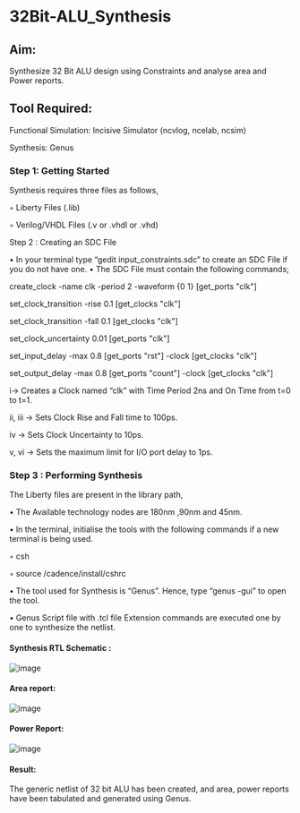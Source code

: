 # 32Bit-ALU_Synthesis

## Aim:

Synthesize 32 Bit ALU design using Constraints and analyse area and Power reports.

## Tool Required:

Functional Simulation: Incisive Simulator (ncvlog, ncelab, ncsim)

Synthesis: Genus

### Step 1: Getting Started

Synthesis requires three files as follows,

◦ Liberty Files (.lib)

◦ Verilog/VHDL Files (.v or .vhdl or .vhd)

Step 2 : Creating an SDC File

•	In your terminal type “gedit input_constraints.sdc” to create an SDC File if you do not have one.
•	The SDC File must contain the following commands;

create_clock -name clk -period 2 -waveform {0 1} [get_ports "clk"] 

set_clock_transition -rise 0.1 [get_clocks "clk"] 

set_clock_transition -fall 0.1 [get_clocks "clk"] 

set_clock_uncertainty 0.01 [get_ports "clk"]

set_input_delay -max 0.8 [get_ports "rst"] -clock [get_clocks "clk"] 

set_output_delay -max 0.8 [get_ports "count"] -clock [get_clocks "clk"]

 
i→ Creates a Clock named “clk” with Time Period 2ns and On Time from t=0 to t=1. 

ii, iii → Sets Clock Rise and Fall time to 100ps.

iv → Sets Clock Uncertainty to 10ps.

v, vi → Sets the maximum limit for I/O port delay to 1ps.

### Step 3 : Performing Synthesis

The Liberty files are present in the library path,

• The Available technology nodes are 180nm ,90nm and 45nm.

• In the terminal, initialise the tools with the following commands if a new terminal is being
used.

◦ csh

◦ source /cadence/install/cshrc

• The tool used for Synthesis is “Genus”. Hence, type “genus -gui” to open the tool.

• Genus Script file with .tcl file Extension commands are executed one by one to synthesize the netlist.

#### Synthesis RTL Schematic :
![image](https://github.com/user-attachments/assets/6ed5040f-516d-4c65-94a1-224e03ed12a4)

#### Area report:
![image](https://github.com/user-attachments/assets/331528f0-f6b4-45a3-ab9a-7d00196ad03e)

#### Power Report:
![image](https://github.com/user-attachments/assets/c30e9715-6500-4b89-8a9b-553d2a4a7a47)

#### Result: 

The generic netlist of 32 bit ALU  has been created, and area, power reports have been tabulated and generated using Genus.
